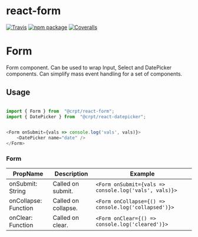 # react-form

[![Travis][build-badge]][build]
[![npm package][npm-badge]][npm]
[![Coveralls][coveralls-badge]][coveralls]

# Form

Form component. Can be used to wrap Input, Select and DatePicker components. Can simplify mass event handling for a set of components.

## Usage

```javascript

import { Form } from  "@crpt/react-form";
import { DatePicker } from  "@crpt/react-datepicker";


<Form onSubmit={vals => console.log('vals', vals)}>
    <DatePicker name="date" />
</Form>

```

### Form

| PropName | Description | Example |
|---|---|---|
| onSubmit: String | Called on submit. |  `<Form onSubmit={vals => console.log('vals', vals)}>` |
| onCollapse: Function | Called on collapse. |  `<Form onCollapse={() => console.log('collapsed')}>` |
| onClear: Function | Called on clear. |  `<Form onClear={() => console.log('cleared')}>` |


[build-badge]: https://img.shields.io/travis/user/repo/master.png?style=flat-square
[build]: https://travis-ci.org/user/repo

[npm-badge]: https://img.shields.io/npm/v/npm-package.png?style=flat-square
[npm]: https://www.npmjs.org/package/npm-package

[coveralls-badge]: https://img.shields.io/coveralls/user/repo/master.png?style=flat-square
[coveralls]: https://coveralls.io/github/user/repo
